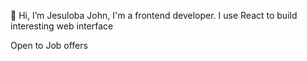 👋 Hi, I’m Jesuloba John, I'm a frontend developer.
I use React to build interesting web interface


Open to Job offers
